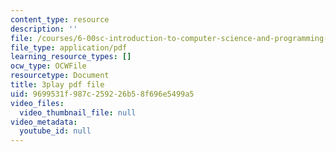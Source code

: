 ```yaml
---
content_type: resource
description: ''
file: /courses/6-00sc-introduction-to-computer-science-and-programming-spring-2011/9699531f987c259226b58f696e5499a5_VqZBqoZgL7k.pdf
file_type: application/pdf
learning_resource_types: []
ocw_type: OCWFile
resourcetype: Document
title: 3play pdf file
uid: 9699531f-987c-2592-26b5-8f696e5499a5
video_files:
  video_thumbnail_file: null
video_metadata:
  youtube_id: null
---
```

